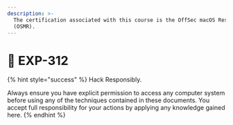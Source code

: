 ```yaml
---
description: >-
  The certification associated with this course is the OffSec macOS Researcher
  (OSMR).
---
```


# 🐙 EXP-312

{% hint style="success" %}
Hack Responsibly.

Always ensure you have explicit permission to access any computer system before using any of the techniques contained in these documents. You accept full responsibility for your actions by applying any knowledge gained here.
{% endhint %}

